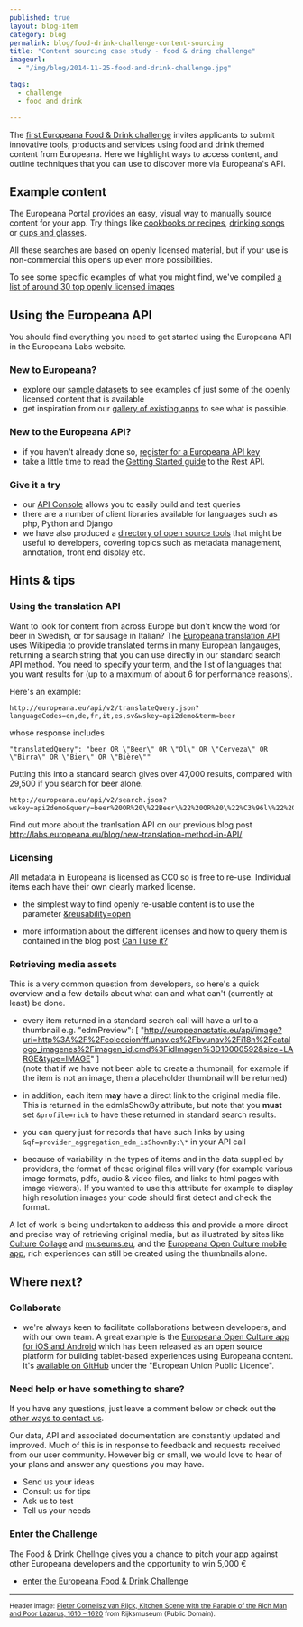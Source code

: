 ```yaml
---
published: true
layout: blog-item
category: blog
permalink: blog/food-drink-challenge-content-sourcing
title: "Content sourcing case study - food & dring challenge"
imageurl: 
  - "/img/blog/2014-11-25-food-and-drink-challenge.jpg"

tags:
  - challenge
  - food and drink

---
```

The [first Europeana Food & Drink challenge](http://foodanddrinkeurope.eu/challengeone/) invites applicants to submit innovative tools, products and services using food and drink themed content from Europeana.  Here we highlight ways to access content, and outline techniques that you can use to discover more via Europeana's API.

## Example content

The Europeana Portal provides an easy, visual way to manually source content for your app. Try things like [cookbooks or recipes](http://europeana.eu/portal/search.html?query=cookbooks+OR+recipes&rows=24&qf=REUSABILITY%3Aopen&qt=false), [drinking songs](http://europeana.eu/portal/search.html?query=%22drinking+song%22&rows=24&qf=REUSABILITY%3Aopen&qt=false) or [cups and glasses](http://europeana.eu/portal/search.html?query=cup+OR+glass&rows=24&qf=REUSABILITY%3Aopen&qt=false).

All these searches are based on openly licensed material, but if your use is non-commercial this opens up even more possibilities.

To see some specific examples of what you might find, we've compiled [a list of around 30 top openly licensed images](http://www.europeana.eu/portal/record/2021639/2286.html)

## Using the Europeana API

You should find everything you need to get started using the Europeana API in the Europeana Labs website.

### New to Europeana?
- explore our [sample datasets](/data) to see examples of just some of the openly licensed content that is available
- get inspiration from our [gallery of existing apps](/apps) to see what is possible.

### New to the Europeana API?
- if you haven't already done so, [register for a Europeana API key](/api/registration/)
- take a little time to read the [Getting Started guide](/api/introduction/) to the Rest API.

### Give it a try
- our [API Console](/api/console/) allows you to easily build and test queries
- there are a number of client libraries available for languages such as php, Python and Django
- we have also produced a [directory of open source tools](/apps/#tag=open-source-tools) that might be useful to developers, covering topics such as metadata management, annotation, front end display etc.

## Hints & tips

### Using the translation API

Want to look for content from across Europe but don't know the word for beer in Swedish, or for sausage in Italian? The [Europeana translation API](http://labs.europeana.eu/blog/new-translation-method-in-API/) uses Wikipedia to provide translated terms in many European langauges, returning a search string that you can use directly in our standard search API method. You need to specify your term, and the list of languages that you want results for (up to a maximum of about 6 for performance reasons).

Here's an example:

```
http://europeana.eu/api/v2/translateQuery.json?languageCodes=en,de,fr,it,es,sv&wskey=api2demo&term=beer
```

whose response includes

```
"translatedQuery": "beer OR \"Beer\" OR \"Öl\" OR \"Cerveza\" OR \"Birra\" OR \"Bier\" OR \"Bière\""
```

Putting this into a standard search gives over 47,000 results, compared with 29,500 if you search for beer alone.

```
http://europeana.eu/api/v2/search.json?wskey=api2demo&query=beer%20OR%20\%22Beer\%22%20OR%20\%22%C3%96l\%22%20OR%20\%22Cerveza\%22%20OR%20\%22Birra\%22%20OR%20\%22Bier\%22%20OR%20\%22Bi%C3%A8re\%22&start=1&rows=20&profile=rich
```

Find out more about the tranlsation API on our previous blog post http://labs.europeana.eu/blog/new-translation-method-in-API/

### Licensing

All metadata in Europeana is licensed as CC0 so is free to re-use. Individual items each have their own clearly marked license.

- the simplest way to find openly re-usable content is to use the parameter [&reusability=open](http://labs.europeana.eu/api/console/?function=search&query=Barcelona&start=1&rows=24&profile=minimal&reusability=open)

- more information about the different licenses and how to query them is contained in the blog post [Can I use it?](/blog/can-i-use-it/)

### Retrieving media assets

This is a very common question from developers, so here's a quick overview and a few details about what can and what can't (currently at least) be done.

- every item returned in a standard search call will have a url to a thumbnail e.g. "edmPreview": [ "http://europeanastatic.eu/api/image?uri=http%3A%2F%2Fcoleccionfff.unav.es%2Fbvunav%2Fi18n%2Fcatalogo_imagenes%2Fimagen_id.cmd%3FidImagen%3D10000592&size=LARGE&type=IMAGE" ]  
(note that if we have not been able to create a thumbnail, for example if the item is not an image, then a placeholder thumbnail will be returned)

- in addition, each item **may** have a direct link to the original media file. This is returned in the edmIsShowBy attribute, but note that you **must** set `&profile=rich` to have these returned in standard search results.

- you can query just for records that have such links by using `&qf=provider_aggregation_edm_isShownBy:\*` in your API call

- because of variability in the types of items and in the data supplied by providers, the format of these original files will vary (for example various image formats, pdfs, audio & video files, and links to html pages with image viewers). If you wanted to use this attribute for example to display high resolution images your code should first detect and check the format.
 
A lot of work is being undertaken to address this and provide a more direct and precise way of retrieving original media, but as illustrated by sites like [Culture Collage](http://www.zenlan.com/collage/europeana/#barcelona) and [museums.eu](http://museums.eu/museum/details/16007/the-british-library), and the [Europeana Open Culture mobile app](http://labs.europeana.eu/apps/europeana-open-culture/), rich experiences can still be created using the thumbnails alone.

## Where next?

### Collaborate
- we're always keen to facilitate collaborations between developers, and with our own team. A great example is the [Europeana Open Culture app for iOS and Android](http://labs.europeana.eu/apps/europeana-open-culture/) which has been released as an open source platform for building tablet-based experiences using Europeana content. It's [available on GitHub](https://github.com/europeana/openculture/wiki) under the "European Union Public Licence". 

### Need help or have something to share?

If you have any questions, just leave a comment below or check out the [other ways to contact us](/support/contact/).

Our data, API and associated documentation are constantly updated and improved. Much of this is in response to feedback and requests received from our user community. However big or small, we would love to hear of your plans and answer any questions you may have. 

- Send us your ideas
- Consult us for tips
- Ask us to test
- Tell us your needs

### Enter the Challenge

The Food & Drink Chellnge gives you a chance to pitch your app against other Europeana developers and the opportunity to win 5,000 €

- [enter the Europeana Food & Drink Challenge](http://foodanddrinkeurope.eu/challengeone/)

---

<small>Header image: [Pieter Cornelisz van Rijck, Kitchen Scene with the Parable of the Rich Man and Poor Lazarus, 1610 – 1620](http://www.europeana.eu/portal/record/90402/SK_A_868.html?start=1&query=cornelisz+kitchen&startPage=1&rows=24) from Rijksmuseum (Public Domain).</small>

<a name="comments"></a>
